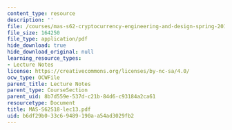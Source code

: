 ```yaml
---
content_type: resource
description: ''
file: /courses/mas-s62-cryptocurrency-engineering-and-design-spring-2018/b6df29b033c69489190aa54ad3029fb2_MAS-S62S18-lec13.pdf
file_size: 164250
file_type: application/pdf
hide_download: true
hide_download_original: null
learning_resource_types:
- Lecture Notes
license: https://creativecommons.org/licenses/by-nc-sa/4.0/
ocw_type: OCWFile
parent_title: Lecture Notes
parent_type: CourseSection
parent_uid: 8b7d559e-537d-c21b-84d6-c93184a2ca61
resourcetype: Document
title: MAS-S62S18-lec13.pdf
uid: b6df29b0-33c6-9489-190a-a54ad3029fb2
---
```

